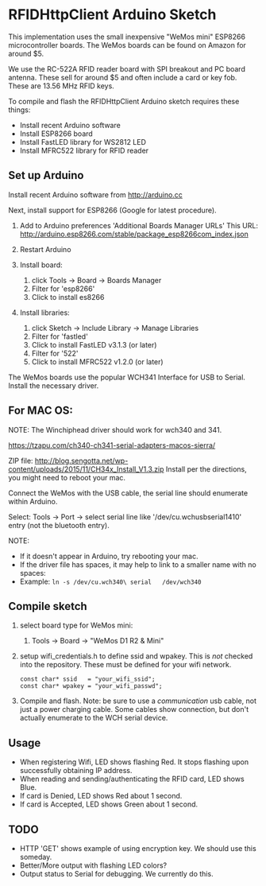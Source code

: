 # RFIDHttpClient Arduino Sketch

This implementation uses the small inexpensive "WeMos mini" ESP8266 microcontroller boards.
The WeMos boards can be found on Amazon for around $5.

We use the RC-522A RFID reader board with SPI breakout and PC board antenna.  These sell for around $5 and often include a card or key fob.  These are 13.56 MHz RFID keys.


To compile and flash the RFIDHttpClient Arduino sketch requires these things:

  * Install recent Arduino software
  * Install ESP8266 board
  * Install FastLED library for WS2812 LED
  * Install MFRC522 library for RFID reader

## Set up Arduino

Install recent Arduino software from http://arduino.cc

Next, install support for ESP8266 (Google for latest procedure).

1. Add to Arduino preferences 'Additional Boards Manager URLs'
   This URL: http://arduino.esp8266.com/stable/package_esp8266com_index.json

2. Restart Arduino

3. Install board:
    1. click Tools -> Board -> Boards Manager
    2. Filter for 'esp8266'
    3. Click to install es8266

4. Install libraries:
    1. click Sketch -> Include Library -> Manage Libraries
    2. Filter for 'fastled'
    3. Click to install FastLED v3.1.3 (or later)
    4. Filter for '522'
    5. Click to install MFRC522 v1.2.0 (or later)

The WeMos boards use the popular WCH341 Interface for USB to Serial.
Install the necessary driver.

## For MAC OS:
NOTE: The Winchiphead driver should work for wch340 and 341.

https://tzapu.com/ch340-ch341-serial-adapters-macos-sierra/

ZIP file: http://blog.sengotta.net/wp-content/uploads/2015/11/CH34x_Install_V1.3.zip
Install per the directions, you might need to reboot  your mac.

Connect the WeMos with the USB cable, the serial line should enumerate within Arduino.

Select: Tools -> Port -> select serial line like '/dev/cu.wchusbserial1410' entry (not the bluetooth entry).

NOTE:
  * If it doesn't appear in Arduino, try rebooting your mac.
  * If the driver file has spaces, it may help to link to a smaller name with no spaces:
  * Example: ` ln -s /dev/cu.wch340\ serial   /dev/wch340 `

## Compile sketch

1. select board type for WeMos mini:
   1. Tools -> Board -> "WeMos D1 R2 & Mini"

2. setup wifi_credentials.h to define ssid and wpakey.
   This is *not* checked into the repository.  These must be defined for your wifi network.

    ```
    const char* ssid   = "your_wifi_ssid";
    const char* wpakey = "your_wifi_passwd";
    ```

3. Compile and flash.
   Note: be sure to use a *communication* usb cable, not just a power charging cable.
   Some cables show connection, but don't actually enumerate to the WCH serial device.

## Usage

  * When registering Wifi, LED shows flashing Red.  It stops flashing upon successfully obtaining IP address.
  * When reading and sending/authenticating the RFID card, LED shows Blue.
  * If card is Denied, LED shows Red about 1 second.
  * If card is Accepted, LED shows Green about 1 second.

## TODO
  * HTTP 'GET' shows example of using encryption key. We should use this someday.
  * Better/More output with flashing LED colors?
  * Output status to Serial for debugging.  We currently do this.


